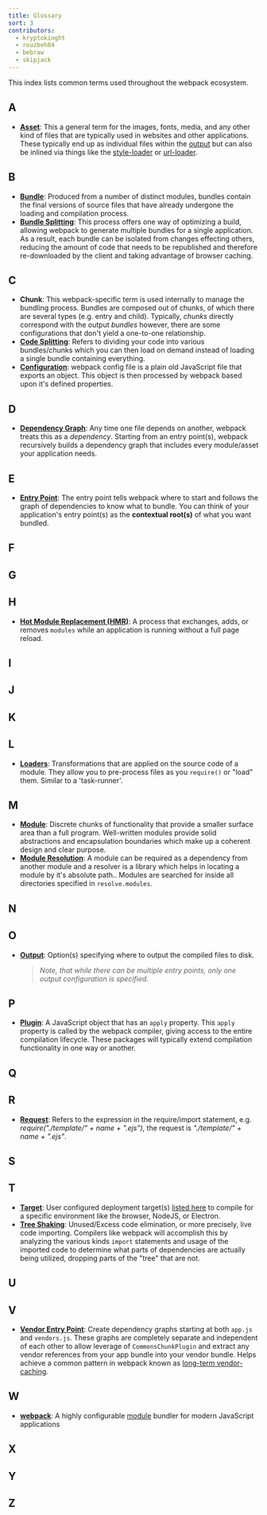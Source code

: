 ```yaml
---
title: Glossary
sort: 3
contributors:
  - kryptokinght
  - rouzbeh84
  - bebraw
  - skipjack
---
```


This index lists common terms used throughout the webpack ecosystem.


## A

- [**Asset**](/guides/asset-management/): This a general term for the images, fonts, media, and any other kind of files that are typically used in websites and other applications. These typically end up as individual files within the [output](/glossary#o) but can also be inlined via things like the [style-loader](/loaders/style-loader) or [url-loader](/loaders/url-loader).


## B

- [**Bundle**](/guides/getting-started/#creating-a-bundle): Produced from a number of distinct modules, bundles contain the final versions of source files that have already undergone the loading and compilation process.
- [**Bundle Splitting**](/guides/code-splitting): This process offers one way of optimizing a build, allowing webpack to generate multiple bundles for a single application. As a result, each bundle can be isolated from changes effecting others, reducing the amount of code that needs to be republished and therefore re-downloaded by the client and taking advantage of browser caching.


## C

- **Chunk**: This webpack-specific term is used internally to manage the bundling process. Bundles are composed out of chunks, of which there are several types (e.g. entry and child). Typically, _chunks_ directly correspond with the output _bundles_ however, there are some configurations that don't yield a one-to-one relationship.
- [**Code Splitting**](/guides/code-splitting/): Refers to dividing your code into various bundles/chunks which you can then load on demand instead of loading a single bundle containing everything.
- [**Configuration**](/concepts/configuration/): webpack config file is a plain old JavaScript file that exports an object. This object is then processed by webpack based upon it's defined properties.


## D

- [**Dependency Graph**](/concepts/dependency-graph): Any time one file depends on another, webpack treats this as a *dependency*. Starting from an entry point(s), webpack recursively builds a dependency graph that includes every module/asset your application needs.


## E

- [**Entry Point**](/concepts/entry-points): The entry point tells webpack where to start and follows the graph of dependencies to know what to bundle. You can think of your application's entry point(s) as the **contextual root(s)** of what you want bundled.


## F

## G

## H

- [**Hot Module Replacement (HMR)**](/concepts/hot-module-replacement): A process that exchanges, adds, or removes  `modules` while an application is running without a full page reload.


## I

## J

## K

## L

- [**Loaders**](/concepts/loaders): Transformations that are applied on the source code of a module. They allow you to pre-process files as you `require()` or "load" them. Similar to a 'task-runner'.


## M

- [**Module**](/concepts/modules): Discrete chunks of functionality that provide a smaller surface area than a full program. Well-written modules provide solid abstractions and encapsulation boundaries which make up a coherent design and clear purpose.
- [**Module Resolution**](/concepts/module-resolution/): A module can be required as a dependency from another module and a resolver is a library which helps in locating a module by it's absolute path.. Modules are searched for inside all directories specified in `resolve.modules`.


## N

## O

- [**Output**](/concepts/output): Option(s) specifying where to output the compiled files to disk.
  > _Note, that while there can be multiple entry points, only one output configuration is specified._


## P

- [**Plugin**](/concepts/plugins): A JavaScript object that has an `apply` property. This `apply` property is called by the webpack compiler, giving access to the entire compilation lifecycle. These packages will typically extend compilation functionality in one way or another.


## Q

## R

- [**Request**](/guides/dependency-management/): Refers to the expression in the require/import statement, e.g. *require("./template/" + name + ".ejs")*, the request is *"./template/" + name + ".ejs"*.

## S

## T

- [**Target**](/configuration/target/): User configured deployment target(s) [listed here](/configuration/target/) to compile for a specific environment like the browser, NodeJS, or Electron.
- [**Tree Shaking**](/guides/tree-shaking/): Unused/Excess code elimination, or more precisely, live code importing. Compilers like webpack will accomplish this by analyzing the various kinds `import` statements and usage of the imported code to determine what parts of dependencies are actually being utilized, dropping parts of the "tree" that are not.


## U

## V

- [**Vendor Entry Point**](/concepts/entry-points/#separate-app-and-vendor-entries): Create dependency graphs starting at both `app.js` and `vendors.js`. These graphs are completely separate and independent of each other to allow leverage of `CommonsChunkPlugin` and extract any vendor references from your app bundle into your vendor bundle. Helps achieve a common pattern in webpack known as [long-term vendor-caching](/guides/caching/).


## W

- [**webpack**](/): A highly configurable [module](/concepts/modules) bundler for modern JavaScript applications


## X

## Y

## Z

